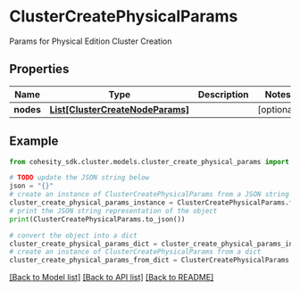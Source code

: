 # ClusterCreatePhysicalParams

Params for Physical Edition Cluster Creation

## Properties

Name | Type | Description | Notes
------------ | ------------- | ------------- | -------------
**nodes** | [**List[ClusterCreateNodeParams]**](ClusterCreateNodeParams.md) |  | [optional] 

## Example

```python
from cohesity_sdk.cluster.models.cluster_create_physical_params import ClusterCreatePhysicalParams

# TODO update the JSON string below
json = "{}"
# create an instance of ClusterCreatePhysicalParams from a JSON string
cluster_create_physical_params_instance = ClusterCreatePhysicalParams.from_json(json)
# print the JSON string representation of the object
print(ClusterCreatePhysicalParams.to_json())

# convert the object into a dict
cluster_create_physical_params_dict = cluster_create_physical_params_instance.to_dict()
# create an instance of ClusterCreatePhysicalParams from a dict
cluster_create_physical_params_from_dict = ClusterCreatePhysicalParams.from_dict(cluster_create_physical_params_dict)
```
[[Back to Model list]](../README.md#documentation-for-models) [[Back to API list]](../README.md#documentation-for-api-endpoints) [[Back to README]](../README.md)


